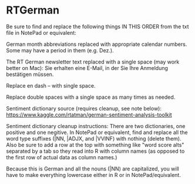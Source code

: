 # RTGerman

Be sure to find and replace the following things IN THIS ORDER from the txt
 file in NotePad or equivalent:

 German month abbreviations replaced with appropriate calendar numbers. Some
 may have a period in them (e.g. Dez.).
 
 The RT German newsletter text replaced with a single space (may work better on
 Mac):
 Sie erhalten eine E-Mail, in der Sie Ihre Anmeldung bestätigen müssen.
 
 Replace en dash – with single space.
 
 Replace double spaces with a single space as many times as needed.
 
 Sentiment dictionary source (requires cleanup, see note below):
 https://www.kaggle.com/rtatman/german-sentiment-analysis-toolkit
 
 Sentiment dictionary cleanup instructions:
 There are two dictionaries, one positive and one negitive. In NotePad or equivalent, find and replace all the word type suffixes (|NN, |ADJX, and |VVINF) with nothing (delete them). Also be sure to add a row at the top with something like "word score alts" separated by a tab so they read into R with column names (as opposed to the first row of actual data as column names.)
 
 Because this is German and all the nouns (|NN) are capitalized, you will have to make everything lowercase either in R or in NotePad/equivalent.